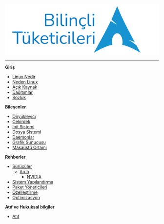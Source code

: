 [![Logo](images/banner.svg)](https://bilinclilinuxtuketicileri.github.io)

---

**Giriş**

- [<i class="fa-brands fa-linux"></i> Linux Nedir](README.md)
- [<i class="fa-solid fa-question"></i> Neden Linux](neden-linux.md)
- [<i class="fas fa-code"></i> Açık Kaynak](acik-kaynak.md)
- [<i class="fa-brands fa-ubuntu"></i> Dağıtımlar](dagitimlar.md)
- [<i class="fa-solid fa-book"></i> Sözlük](sozluk.md)

**Bileşenler**

- [<i class="fas fa-play-circle"></i> Önyükleyici](onyukleyici.md)
- [<i class="fa-brands fa-linux"></i> Çekirdek](cekirdek.md)
- [<i class="fas fa-cogs"></i> Init Sistemi](init-sistemi.md)
- [<i class="fas fa-hdd"></i> Dosya Sistemi](dosya-sistemi.md)
- [<i class="fas fa-server"></i> Daemonlar](daemonlar.md)
- [<i class="fas fa-tv"></i> Grafik Sunucusu](grafik-sunucusu.md)
- [<i class="fas fa-desktop"></i> Masaüstü Ortamı](masaustu-ortami.md)

**Rehberler**

- [<i class="fas fa-microchip"></i> Sürücüler](suruculer.md)
  - [<i class="fas fa-microchip"></i> Arch](archlinux.md)
    - [<i class="fas fa-microchip"></i> NVIDIA](arch-nvidia.md)
- [<i class="fas fa-cogs"></i> Sistem Yapılandırma](comesoon.md)
- [<i class="fas fa-box"></i> Paket Yöneticileri](comesoon.md)
- [<i class="fas fa-paint-brush"></i> Özelleştirme](comesoon.md)
- [<i class="fas fa-tachometer-alt"></i> Optimizasyon](comesoon.md)

**Atıf ve Hukuksal bilgiler**

- [<i class="fas fa-copyright"></i> Atıf](atif.md)
<!--
**Uygulamalar**

-->
